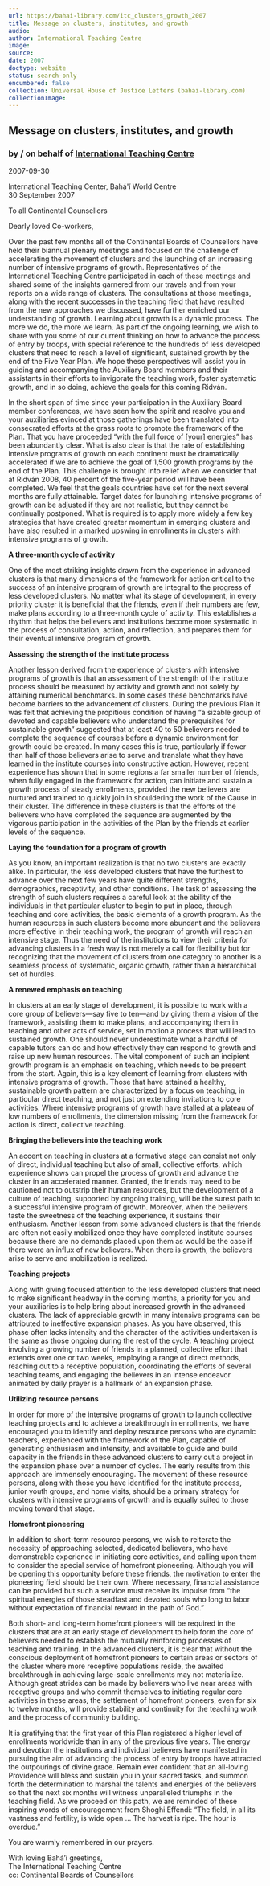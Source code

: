 ```yaml
---
url: https://bahai-library.com/itc_clusters_growth_2007
title: Message on clusters, institutes, and growth
audio: 
author: International Teaching Centre
image: 
source: 
date: 2007
doctype: website
status: search-only
encumbered: false
collection: Universal House of Justice Letters (bahai-library.com)
collectionImage: 
---
```



## Message on clusters, institutes, and growth

### by / on behalf of [International Teaching Centre](https://bahai-library.com/author/International+Teaching+Centre)

2007-09-30


International Teaching Center, Bahá'í World Centre  
30 September 2007

To all Continental Counsellors

Dearly loved Co-workers,

Over the past few months all of the Continental Boards of Counsellors have held their biannual plenary meetings and focused on the challenge of accelerating the movement of clusters and the launching of an increasing number of intensive programs of growth. Representatives of the International Teaching Centre participated in each of these meetings and shared some of the insights garnered from our travels and from your reports on a wide range of clusters. The consultations at those meetings, along with the recent successes in the teaching field that have resulted from the new approaches we discussed, have further enriched our understanding of growth. Learning about growth is a dynamic process. The more we do, the more we learn. As part of the ongoing learning, we wish to share with you some of our current thinking on how to advance the process of entry by troops, with special reference to the hundreds of less developed clusters that need to reach a level of significant, sustained growth by the end of the Five Year Plan. We hope these perspectives will assist you in guiding and accompanying the Auxiliary Board members and their assistants in their efforts to invigorate the teaching work, foster systematic growth, and in so doing, achieve the goals for this coming Ridván.

In the short span of time since your participation in the Auxiliary Board member conferences, we have seen how the spirit and resolve you and your auxiliaries evinced at those gatherings have been translated into consecrated efforts at the grass roots to promote the framework of the Plan. That you have proceeded “with the full force of \[your\] energies” has been abundantly clear. What is also clear is that the rate of establishing intensive programs of growth on each continent must be dramatically accelerated if we are to achieve the goal of 1,500 growth programs by the end of the Plan. This challenge is brought into relief when we consider that at Ridván 2008, 40 percent of the five-year period will have been completed. We feel that the goals countries have set for the next several months are fully attainable. Target dates for launching intensive programs of growth can be adjusted if they are not realistic, but they cannot be continually postponed. What is required is to apply more widely a few key strategies that have created greater momentum in emerging clusters and have also resulted in a marked upswing in enrollments in clusters with intensive programs of growth.

**A three-month cycle of activity**

One of the most striking insights drawn from the experience in advanced clusters is that many dimensions of the framework for action critical to the success of an intensive program of growth are integral to the progress of less developed clusters. No matter what its stage of development, in every priority cluster it is beneficial that the friends, even if their numbers are few, make plans according to a three-month cycle of activity. This establishes a rhythm that helps the believers and institutions become more systematic in the process of consultation, action, and reflection, and prepares them for their eventual intensive program of growth.

**Assessing the strength of the institute process**

Another lesson derived from the experience of clusters with intensive programs of growth is that an assessment of the strength of the institute process should be measured by activity and growth and not solely by attaining numerical benchmarks. In some cases these benchmarks have become barriers to the advancement of clusters. During the previous Plan it was felt that achieving the propitious condition of having “a sizable group of devoted and capable believers who understand the prerequisites for sustainable growth” suggested that at least 40 to 50 believers needed to complete the sequence of courses before a dynamic environment for growth could be created. In many cases this is true, particularly if fewer than half of those believers arise to serve and translate what they have learned in the institute courses into constructive action. However, recent experience has shown that in some regions a far smaller number of friends, when fully engaged in the framework for action, can initiate and sustain a growth process of steady enrollments, provided the new believers are nurtured and trained to quickly join in shouldering the work of the Cause in their cluster. The difference in these clusters is that the efforts of the believers who have completed the sequence are augmented by the vigorous participation in the activities of the Plan by the friends at earlier levels of the sequence.

**Laying the foundation for a program of growth**

As you know, an important realization is that no two clusters are exactly alike. In particular, the less developed clusters that have the furthest to advance over the next few years have quite different strengths, demographics, receptivity, and other conditions. The task of assessing the strength of such clusters requires a careful look at the ability of the individuals in that particular cluster to begin to put in place, through teaching and core activities, the basic elements of a growth program. As the human resources in such clusters become more abundant and the believers more effective in their teaching work, the program of growth will reach an intensive stage. Thus the need of the institutions to view their criteria for advancing clusters in a fresh way is not merely a call for flexibility but for recognizing that the movement of clusters from one category to another is a seamless process of systematic, organic growth, rather than a hierarchical set of hurdles.

**A renewed emphasis on teaching**

In clusters at an early stage of development, it is possible to work with a core group of believers—say five to ten—and by giving them a vision of the framework, assisting them to make plans, and accompanying them in teaching and other acts of service, set in motion a process that will lead to sustained growth. One should never underestimate what a handful of capable tutors can do and how effectively they can respond to growth and raise up new human resources. The vital component of such an incipient growth program is an emphasis on teaching, which needs to be present from the start. Again, this is a key element of learning from clusters with intensive programs of growth. Those that have attained a healthy, sustainable growth pattern are characterized by a focus on teaching, in particular direct teaching, and not just on extending invitations to core activities. Where intensive programs of growth have stalled at a plateau of low numbers of enrollments, the dimension missing from the framework for action is direct, collective teaching.

**Bringing the believers into the teaching work**

An accent on teaching in clusters at a formative stage can consist not only of direct, individual teaching but also of small, collective efforts, which experience shows can propel the process of growth and advance the cluster in an accelerated manner. Granted, the friends may need to be cautioned not to outstrip their human resources, but the development of a culture of teaching, supported by ongoing training, will be the surest path to a successful intensive program of growth. Moreover, when the believers taste the sweetness of the teaching experience, it sustains their enthusiasm. Another lesson from some advanced clusters is that the friends are often not easily mobilized once they have completed institute courses because there are no demands placed upon them as would be the case if there were an influx of new believers. When there is growth, the believers arise to serve and mobilization is realized.

**Teaching projects**

Along with giving focused attention to the less developed clusters that need to make significant headway in the coming months, a priority for you and your auxiliaries is to help bring about increased growth in the advanced clusters. The lack of appreciable growth in many intensive programs can be attributed to ineffective expansion phases. As you have observed, this phase often lacks intensity and the character of the activities undertaken is the same as those ongoing during the rest of the cycle. A teaching project involving a growing number of friends in a planned, collective effort that extends over one or two weeks, employing a range of direct methods, reaching out to a receptive population, coordinating the efforts of several teaching teams, and engaging the believers in an intense endeavor animated by daily prayer is a hallmark of an expansion phase.

**Utilizing resource persons**

In order for more of the intensive programs of growth to launch collective teaching projects and to achieve a breakthrough in enrollments, we have encouraged you to identify and deploy resource persons who are dynamic teachers, experienced with the framework of the Plan, capable of generating enthusiasm and intensity, and available to guide and build capacity in the friends in these advanced clusters to carry out a project in the expansion phase over a number of cycles. The early results from this approach are immensely encouraging. The movement of these resource persons, along with those you have identified for the institute process, junior youth groups, and home visits, should be a primary strategy for clusters with intensive programs of growth and is equally suited to those moving toward that stage.

**Homefront pioneering**

In addition to short-term resource persons, we wish to reiterate the necessity of approaching selected, dedicated believers, who have demonstrable experience in initiating core activities, and calling upon them to consider the special service of homefront pioneering. Although you will be opening this opportunity before these friends, the motivation to enter the pioneering field should be their own. Where necessary, financial assistance can be provided but such a service must receive its impulse from “the spiritual energies of those steadfast and devoted souls who long to labor without expectation of financial reward in the path of God.”

Both short- and long-term homefront pioneers will be required in the clusters that are at an early stage of development to help form the core of believers needed to establish the mutually reinforcing processes of teaching and training. In the advanced clusters, it is clear that without the conscious deployment of homefront pioneers to certain areas or sectors of the cluster where more receptive populations reside, the awaited breakthrough in achieving large-scale enrollments may not materialize. Although great strides can be made by believers who live near areas with receptive groups and who commit themselves to initiating regular core activities in these areas, the settlement of homefront pioneers, even for six to twelve months, will provide stability and continuity for the teaching work and the process of community building.

It is gratifying that the first year of this Plan registered a higher level of enrollments worldwide than in any of the previous five years. The energy and devotion the institutions and individual believers have manifested in pursuing the aim of advancing the process of entry by troops have attracted the outpourings of divine grace. Remain ever confident that an all-loving Providence will bless and sustain you in your sacred tasks, and summon forth the determination to marshal the talents and energies of the believers so that the next six months will witness unparalleled triumphs in the teaching field. As we proceed on this path, we are reminded of these inspiring words of encouragement from Shoghi Effendi: “The field, in all its vastness and fertility, is wide open … The harvest is ripe. The hour is overdue.”

You are warmly remembered in our prayers.

With loving Bahá’í greetings,  
The International Teaching Centre  
cc: Continental Boards of Counsellors